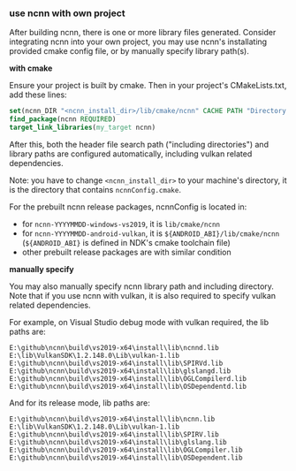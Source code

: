 ### use ncnn with own project

After building ncnn, there is one or more library files generated. Consider integrating ncnn into your own project, you may use ncnn's installating provided cmake config file, or by manually specify library path(s).

**with cmake**

Ensure your project is built by cmake. Then in your project's CMakeLists.txt, add these lines:

```cmake
set(ncnn_DIR "<ncnn_install_dir>/lib/cmake/ncnn" CACHE PATH "Directory that contains ncnnConfig.cmake")
find_package(ncnn REQUIRED)
target_link_libraries(my_target ncnn)
```
After this, both the header file search path ("including directories") and library paths are configured automatically, including vulkan related dependencies.

Note: you have to change `<ncnn_install_dir>` to your machine's directory, it is the directory that contains `ncnnConfig.cmake`.

For the prebuilt ncnn release packages, ncnnConfig is located in:
- for `ncnn-YYYYMMDD-windows-vs2019`, it is `lib/cmake/ncnn`
- for `ncnn-YYYYMMDD-android-vulkan`, it is `${ANDROID_ABI}/lib/cmake/ncnn` (`${ANDROID_ABI}` is defined in NDK's cmake toolchain file)
- other prebuilt release packages are with similar condition

**manually specify**

You may also manually specify ncnn library path and including directory. Note that if you use ncnn with vulkan, it is also required to specify vulkan related dependencies.

For example, on Visual Studio debug mode with vulkan required, the lib paths are:
```
E:\github\ncnn\build\vs2019-x64\install\lib\ncnnd.lib
E:\lib\VulkanSDK\1.2.148.0\Lib\vulkan-1.lib
E:\github\ncnn\build\vs2019-x64\install\lib\SPIRVd.lib
E:\github\ncnn\build\vs2019-x64\install\lib\glslangd.lib
E:\github\ncnn\build\vs2019-x64\install\lib\OGLCompilerd.lib
E:\github\ncnn\build\vs2019-x64\install\lib\OSDependentd.lib
```
And for its release mode, lib paths are:
```
E:\github\ncnn\build\vs2019-x64\install\lib\ncnn.lib
E:\lib\VulkanSDK\1.2.148.0\Lib\vulkan-1.lib
E:\github\ncnn\build\vs2019-x64\install\lib\SPIRV.lib
E:\github\ncnn\build\vs2019-x64\install\lib\glslang.lib
E:\github\ncnn\build\vs2019-x64\install\lib\OGLCompiler.lib
E:\github\ncnn\build\vs2019-x64\install\lib\OSDependent.lib
```